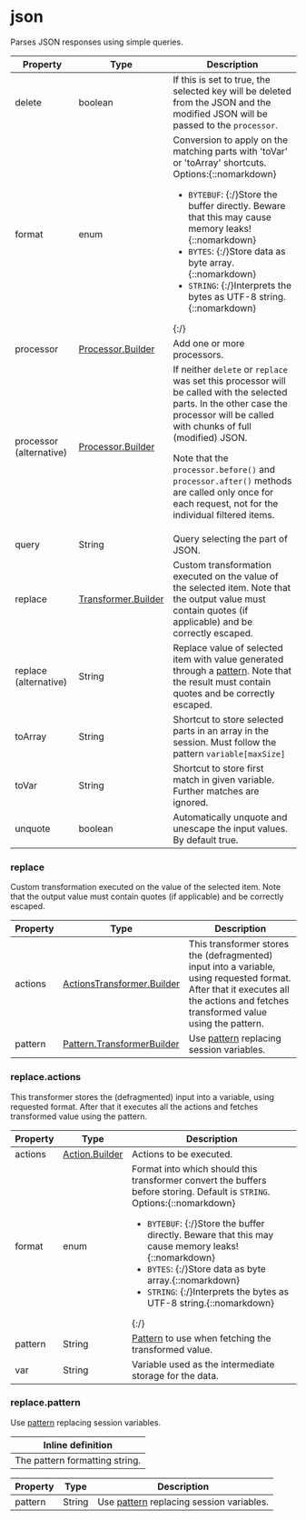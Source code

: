 ---
---
# json

Parses JSON responses using simple queries.

| Property | Type | Description |
| ------- | ------- | -------- |
| delete | boolean | If this is set to true, the selected key will be deleted from the JSON and the modified JSON will be passed to the <code>processor</code>. |
| format | enum | Conversion to apply on the matching parts with 'toVar' or 'toArray' shortcuts.<br>Options:{::nomarkdown}<ul><li><code>BYTEBUF</code>: {:/}Store the buffer directly. Beware that this may cause memory leaks!{::nomarkdown}</li><li><code>BYTES</code>: {:/}Store data as byte array.{::nomarkdown}</li><li><code>STRING</code>: {:/}Interprets the bytes as UTF-8 string.{::nomarkdown}</li></ul>{:/} |
| processor | [Processor.Builder](index.html#processors) | Add one or more processors. |
| processor (alternative)| [Processor.Builder](index.html#processors) | If neither `delete` or `replace` was set this processor will be called with the selected parts. In the other case the processor will be called with chunks of full (modified) JSON. <p> Note that the `processor.before()` and `processor.after()` methods are called only once for each request, not for the individual filtered items. |
| query | String | Query selecting the part of JSON. |
| replace | [Transformer.Builder](#replace) | Custom transformation executed on the value of the selected item. Note that the output value must contain quotes (if applicable) and be correctly escaped. |
| replace (alternative)| String | Replace value of selected item with value generated through a <a href="https://hyperfoil.io/userguide/benchmark/variables.html#string-interpolation">pattern</a>. Note that the result must contain quotes and be correctly escaped. |
| toArray | String | Shortcut to store selected parts in an array in the session. Must follow the pattern <code>variable[maxSize]</code> |
| toVar | String | Shortcut to store first match in given variable. Further matches are ignored. |
| unquote | boolean | Automatically unquote and unescape the input values. By default true. |

### <a id="replace"></a>replace

Custom transformation executed on the value of the selected item. Note that the output value must contain quotes (if applicable) and be correctly escaped.

| Property | Type | Description |
| ------- | ------- | ------- |
| actions | [ActionsTransformer.Builder](#replaceactions) | This transformer stores the (defragmented) input into a variable, using requested format. After that it executes all the actions and fetches transformed value using the pattern. |
| pattern | [Pattern.TransformerBuilder](#replacepattern) | Use <a href="https://hyperfoil.io/userguide/benchmark/variables.html#string-interpolation">pattern</a> replacing session variables. |

### <a id="replace.actions"></a>replace.actions

This transformer stores the (defragmented) input into a variable, using requested format. After that it executes all the actions and fetches transformed value using the pattern.

| Property | Type | Description |
| ------- | ------- | ------- |
| actions | [Action.Builder](index.html#actions) | Actions to be executed. |
| format | enum | Format into which should this transformer convert the buffers before storing. Default is <code>STRING</code>.<br>Options:{::nomarkdown}<ul><li><code>BYTEBUF</code>: {:/}Store the buffer directly. Beware that this may cause memory leaks!{::nomarkdown}</li><li><code>BYTES</code>: {:/}Store data as byte array.{::nomarkdown}</li><li><code>STRING</code>: {:/}Interprets the bytes as UTF-8 string.{::nomarkdown}</li></ul>{:/} |
| pattern | String | <a href="https://hyperfoil.io/userguide/benchmark/variables.html#string-interpolation">Pattern</a> to use when fetching the transformed value. |
| var | String | Variable used as the intermediate storage for the data. |

### <a id="replace.pattern"></a>replace.pattern

Use <a href="https://hyperfoil.io/userguide/benchmark/variables.html#string-interpolation">pattern</a> replacing session variables.


| Inline definition |
| -------- |
| The pattern formatting string. |

| Property | Type | Description |
| ------- | ------- | ------- |
| pattern | String | Use <a href="https://hyperfoil.io/userguide/benchmark/variables.html#string-interpolation">pattern</a> replacing session variables. |

